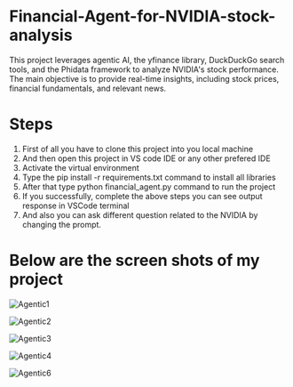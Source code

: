 # Financial-Agent-for-NVIDIA-stock-analysis
This project leverages agentic AI, the yfinance library, DuckDuckGo search tools, and the Phidata framework to analyze NVIDIA's stock performance. The main objective is to provide real-time insights, including stock prices, financial fundamentals, and relevant news. 

# Steps

1. First of all you have to clone this project into you local machine
2. And then open this project in VS code IDE or any other prefered IDE
3. Activate the virtual environment
4. Type the pip install -r requirements.txt command to install all libraries
5. After that type python financial_agent.py command to  run the project
6. If you successfully, complete the above steps you can see output response in VSCode terminal
7. And also you can ask different question related to the NVIDIA by changing the prompt.

 # Below are the screen shots of my project

 ![Agentic1](https://github.com/user-attachments/assets/9fcb9256-ef09-49e2-882d-00395edb64b5)

 ![Agentic2](https://github.com/user-attachments/assets/c68445a2-a860-4317-9bdc-f0c6f133b7af)

 ![Agentic3](https://github.com/user-attachments/assets/26dcb974-2588-491e-99ac-9dc8b4b7d0d6)

 ![Agentic4](https://github.com/user-attachments/assets/a3984788-54c7-44d6-b2a5-9b624476266e)

 ![Agentic6](https://github.com/user-attachments/assets/fd6b95b1-cf9f-46be-8d7b-2e6ea55f25ac)




